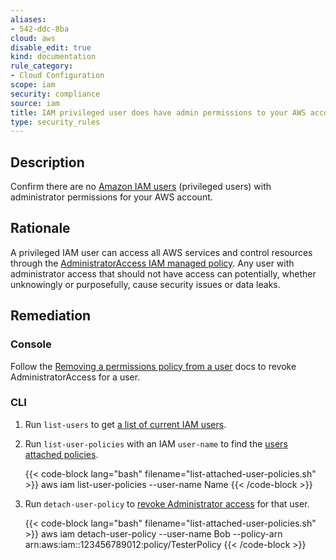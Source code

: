 ```yaml
---
aliases:
- 542-ddc-8ba
cloud: aws
disable_edit: true
kind: documentation
rule_category:
- Cloud Configuration
scope: iam
security: compliance
source: iam
title: IAM privileged user does have admin permissions to your AWS account
type: security_rules
---
```


## Description

Confirm there are no [Amazon IAM users][1] (privileged users) with administrator permissions for your AWS account.

## Rationale

A privileged IAM user can access all AWS services and control resources through the [AdministratorAccess IAM managed policy][2]. Any user with administrator access that should not have access can potentially, whether unknowingly or purposefully, cause security issues or data leaks.

## Remediation

### Console

Follow the [Removing a permissions policy from a user][3] docs to revoke AdministratorAccess for a user.

### CLI

1. Run `list-users` to get [a list of current IAM users][4].
2. Run `list-user-policies` with an IAM `user-name` to find the [users attached policies][5].

    {{< code-block lang="bash" filename="list-attached-user-policies.sh" >}}
    aws iam list-user-policies --user-name Name
    {{< /code-block >}}

3. Run `detach-user-policy` to [revoke Administrator access][6] for that user.

    {{< code-block lang="bash" filename="list-attached-user-policies.sh" >}}
    aws iam detach-user-policy --user-name Bob --policy-arn arn:aws:iam::123456789012:policy/TesterPolicy
    {{< /code-block >}}

[1]: https://docs.aws.amazon.com/IAM/latest/UserGuide/id_users.html
[2]: https://docs.aws.amazon.com/IAM/latest/UserGuide/access_policies_job-functions.html#jf_administrator
[3]: https://docs.aws.amazon.com/IAM/latest/UserGuide/id_users_change-permissions.html#users_change_permissions-remove-policy-console
[4]: https://awscli.amazonaws.com/v2/documentation/api/latest/reference/iam/list-users.html
[5]: https://awscli.amazonaws.com/v2/documentation/api/latest/reference/iam/list-user-policies.html#examples
[6]: https://awscli.amazonaws.com/v2/documentation/api/latest/reference/iam/detach-user-policy.html
